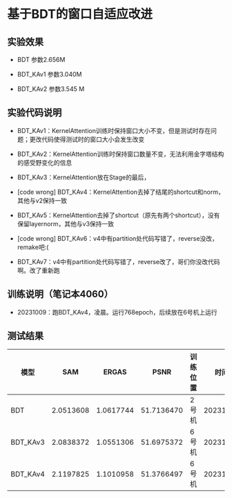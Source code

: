 
# 基于BDT的窗口自适应改进
## 实验效果

* BDT 参数2.656M

* BDT_KAv1 参数3.040M

* BDT_KAv2 参数3.545 M


## 实验代码说明

* BDT_KAv1：KernelAttention训练时保持窗口大小不变，但是测试时存在问题；更改代码使得测试时的窗口大小会发生改变

* BDT_KAv2：KernelAttention训练时保持窗口数量不变，无法利用金字塔结构的感受野变化的信息

* BDT_KAv3：KernelAttention放在Stage的最后，

* [code wrong] BDT_KAv4：KernelAttention去掉了结尾的shortcut和norm，其他与v2保持一致

* BDT_KAv5：KernelAttention去掉了shortcut（原先有两个shortcut），没有保留layernorm，其他与v3保持一致

* [code wrong] BDT_KAv6：v4中有partition处代码写错了，reverse没改，remake吧:(

* BDT_KAv7：v4中有partition处代码写错了，reverse改了，哥们你没改代码啊。改了重新跑






## 训练说明（笔记本4060）

* 20231009：跑BDT_KAv4，凌晨。运行768epoch，后续放在6号机上运行



## 测试结果

|模型|SAM|ERGAS|PSNR|训练位置|时间|
|----|----|----|----|----|----|
|BDT|2.0513608|1.0617744|51.7136470|2号机|20231008|
|BDT_KAv3|2.0838372|1.0551306|51.6975372|6号机|20231008|
|BDT_KAv4|2.1197825|1.1010958|51.3766497|6号机|20231009|